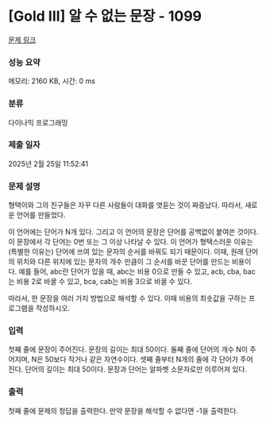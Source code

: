 # [Gold III] 알 수 없는 문장 - 1099 

[문제 링크](https://www.acmicpc.net/problem/1099) 

### 성능 요약

메모리: 2160 KB, 시간: 0 ms

### 분류

다이나믹 프로그래밍

### 제출 일자

2025년 2월 25일 11:52:41

### 문제 설명

<p>형택이와 그의 친구들은 자꾸 다른 사람들이 대화를 엿듣는 것이 짜증났다. 따라서, 새로운 언어를 만들었다.</p>

<p>이 언어에는 단어가 N개 있다. 그리고 이 언어의 문장은 단어를 공백없이 붙여쓴 것이다. 이 문장에서 각 단어는 0번 또는 그 이상 나타날 수 있다. 이 언어가 형택스러운 이유는 (특별한 이유는) 단어에 쓰여 있는 문자의 순서를 바꿔도 되기 때문이다. 이때, 원래 단어의 위치와 다른 위치에 있는 문자의 개수 만큼이 그 순서를 바꾼 단어를 만드는 비용이다. 예를 들어, abc란 단어가 있을 때, abc는 비용 0으로 만들 수 있고, acb, cba, bac는 비용 2로 바꿀 수 있고, bca, cab는 비용 3으로 바꿀 수 있다.</p>

<p>따라서, 한 문장을 여러 가지 방법으로 해석할 수 있다. 이때 비용의 최솟값을 구하는 프로그램을 작성하시오.</p>

### 입력 

 <p>첫째 줄에 문장이 주어진다. 문장의 길이는 최대 50이다. 둘째 줄에 단어의 개수 N이 주어지며, N은 50보다 작거나 같은 자연수이다. 셋째 줄부터 N개의 줄에 각 단어가 주어진다. 단어의 길이는 최대 50이다. 문장과 단어는 알파벳 소문자로만 이루어져 있다.</p>

### 출력 

 <p>첫째 줄에 문제의 정답을 출력한다. 만약 문장을 해석할 수 없다면 -1을 출력한다.</p>

